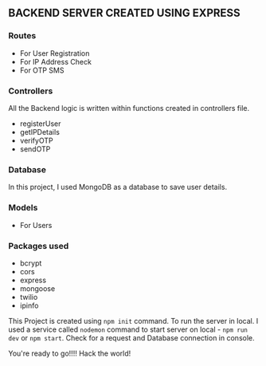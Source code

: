 ## BACKEND SERVER CREATED USING EXPRESS

### Routes

- For User Registration
- For IP Address Check
- For OTP SMS

### Controllers

All the Backend logic is written within functions created in controllers file.

- registerUser
- getIPDetails
- verifyOTP
- sendOTP

### Database

In this project, I used MongoDB as a database to save user details.

### Models

- For Users

### Packages used

- bcrypt
- cors
- express
- mongoose
- twilio
- ipinfo

This Project is created using `npm init` command.
To run the server in local. I used a service called `nodemon`
command to start server on local - `npm run dev` or `npm start`.
Check for a request and Database connection in console.

You're ready to go!!!!
Hack the world!
